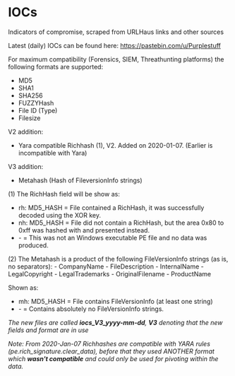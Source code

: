 # IOCs
Indicators of compromise, scraped from URLHaus links and other sources

Latest (daily) IOCs can be found here: https://pastebin.com/u/Purplestuff


For maximum compatibility (Forensics, SIEM, Threathunting platforms) the following formats are supported:

- MD5
- SHA1
- SHA256
- FUZZYHash
- File ID (Type)
- Filesize

V2 addition:
- Yara compatible Richhash (1), V2. Added on 2020-01-07. (Earlier is incompatible with Yara)

V3 addition:
- Metahash (Hash of FileversionInfo strings)


(1) The RichHash field  will be show as:

- rh: MD5_HASH = File contained a RichHash, it was successfully decoded using the XOR key.
- nh: MD5_HASH = File did not contain a RichHash, but the area 0x80 to 0xff was hashed with and presented instead.
- \- = This was not an Windows executable PE file and no data was produced.
  
(2) The Metahash is a product of the following FileVersionInfo strings (as is, no separators):
    - CompanyName
    - FileDescription
    - InternalName
    - LegalCopyright
    - LegalTrademarks
    - OriginalFilename
    - ProductName

Shown as:
- mh: MD5_HASH = File contains FileVersionInfo (at least one string)
- \- = Contains absolutely no FileVersionInfo strings.


*The new files are called **iocs_V3_yyyy-mm-dd**, **V3** denoting that the new fields and format are in use*

*Note: From 2020-Jan-07 Richhashes are compatible with YARA rules (pe.rich_signature.clear_data), before that they used ANOTHER format which **wasn't compatible** and could only be used for pivoting within the data.*


